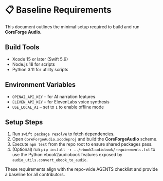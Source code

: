 # 📋 Baseline Requirements

This document outlines the minimal setup required to build and run **CoreForge Audio**.

## Build Tools
- Xcode 15 or later (Swift 5.9)
- Node.js 18 for scripts
- Python 3.11 for utility scripts

## Environment Variables
- `OPENAI_API_KEY` – for AI narration features
- `ELEVEN_API_KEY` – for ElevenLabs voice synthesis
- `USE_LOCAL_AI` – set to `1` to enable offline mode

## Setup Steps
1. Run `swift package resolve` to fetch dependencies.
2. Open `CoreForgeAudio.xcodeproj` and build the **CoreForgeAudio** scheme.
3. Execute `npm test` from the repo root to ensure shared packages pass.
4. (Optional) run `pip install -r ../ebook2audiobook/requirements.txt` to use
   the Python ebook2audiobook features exposed by `audio_utils.convert_ebook_to_audio`.

These requirements align with the repo-wide AGENTS checklist and provide a baseline for all contributors.
